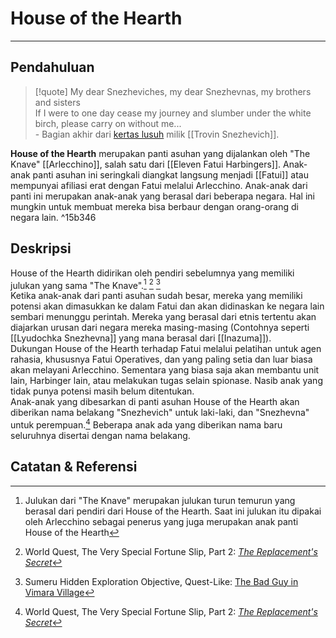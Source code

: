 # House of the Hearth
---

## Pendahuluan
> [!quote]
> My dear Snezheviches, my dear Snezhevnas, my brothers and sisters<br>If I were to one day cease my journey and slumber under the white birch, please carry on without me...<br>
> \- Bagian akhir dari [kertas lusuh](https://genshin-impact.fandom.com/wiki/Tattered_Paper_(Alphonso)) milik [[Trovin Snezhevich]].

**House of the Hearth** merupakan panti asuhan yang dijalankan oleh "The Knave" [[Arlecchino]], salah satu dari [[Eleven Fatui Harbingers]]. Anak-anak panti asuhan ini seringkali diangkat langsung menjadi [[Fatui]] atau mempunyai afiliasi erat dengan Fatui melalui Arlecchino. Anak-anak dari panti ini merupakan anak-anak yang berasal dari beberapa negara. Hal ini mungkin untuk membuat mereka bisa berbaur dengan orang-orang di negara lain. ^15b346

## Deskripsi
House of the Hearth didirikan oleh pendiri sebelumnya yang memiliki julukan yang sama "The Knave".[^1] [^2] [^3] <br>
Ketika anak-anak dari panti asuhan sudah besar, mereka yang memiliki potensi akan dimasukkan ke dalam Fatui dan akan didinaskan ke negara lain sembari menunggu perintah. Mereka yang berasal dari etnis tertentu akan diajarkan urusan dari negara mereka masing-masing (Contohnya seperti [[Lyudochka Snezhevna]] yang mana berasal dari [[Inazuma]]).<br>
Dukungan House of the Hearth terhadap Fatui melalui pelatihan untuk agen rahasia, khususnya Fatui Operatives, dan yang paling setia dan luar biasa akan melayani Arlecchino. Sementara yang biasa saja akan membantu unit lain, Harbinger lain, atau melakukan tugas selain spionase. Nasib anak yang tidak punya potensi masih belum ditentukan.<br>
Anak-anak yang dibesarkan di panti asuhan House of the Hearth akan diberikan nama belakang "Snezhevich" untuk laki-laki, dan "Snezhevna" untuk perempuan.[^2] Beberapa anak ada yang diberikan nama baru seluruhnya disertai dengan nama belakang.<br>


## Catatan & Referensi
[^1]: Julukan dari "The Knave" merupakan julukan turun temurun yang berasal dari pendiri dari House of the Hearth. Saat ini julukan itu dipakai oleh Arlecchino sebagai penerus yang juga merupakan anak panti House of the Hearth
[^2]: World Quest, The Very Special Fortune Slip, Part 2: _[The Replacement's Secret](https://genshin-impact.fandom.com/wiki/The_Replacement%27s_Secret "The Replacement's Secret")_
[^3]: Sumeru Hidden Exploration Objective, Quest-Like: [The Bad Guy in Vimara Village](https://genshin-impact.fandom.com/wiki/The_Bad_Guy_in_Vimara_Village "The Bad Guy in Vimara Village")
